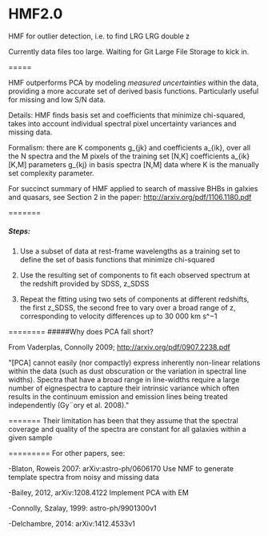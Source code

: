 # HMF2.0
HMF for outlier detection, i.e. to find LRG LRG double z

Currently data files too large. Waiting for Git Large File Storage to kick in. 

=====

HMF outperforms PCA by modeling *measured uncertainties* within the data, providing a more accurate set of derived basis functions. Particularly useful for missing and low S/N data.

Details: HMF finds basis set and coefficients that minimize chi-squared, takes into account individual spectral pixel uncertainty variances and missing data. 

Formalism: there are K components g_{jk} and coefficients a_{ik}, over all the N spectra and the M pixels of the training set
[N,K] coefficients a_{ik}
[K,M] parameters g_{kj} in basis spectra
[N,M] data
where K is the manually set complexity parameter. 

For succinct summary of HMF applied to search of massive BHBs in galxies and quasars, see Section 2 in the paper: http://arxiv.org/pdf/1106.1180.pdf

=======

##### Steps:
1) Use a subset of data at rest-frame wavelengths as a training set to define the set of basis functions that minimize chi-squared

2) Use the resulting set of components to fit each observed spectrum at the redshift provided by SDSS, z_SDSS

3) Repeat the fitting using two sets of components at different redshifts, the first z_SDSS, the second free to vary over a broad range of z, corresponding to velocity differences up to 30 000 km s^−1

========
#####Why does PCA fall short? 

From Vaderplas, Connolly 2009; http://arxiv.org/pdf/0907.2238.pdf

"[PCA] cannot easily (nor compactly) express inherently non-linear relations within the data (such as dust
obscuration or the variation in spectral line widths). Spectra that have a broad range in
line-widths require a large number of eignespectra to capture their intrinsic variance which
often results in the continuum emission and emission lines being treated independently
(Gy¨ory et al. 2008)." 

=======
Their limitation has been that they assume that
the spectral coverage and quality of the spectra are constant for all galaxies
within a given sample

=========
For other papers, see:

-Blaton, Roweis 2007: arXiv:astro-ph/0606170
Use NMF to generate template spectra from noisy and missing data

-Bailey, 2012, arXiv:1208.4122
Implement PCA with EM

-Connolly, Szalay, 1999: astro-ph/9901300v1

-Delchambre, 2014: arXiv:1412.4533v1
